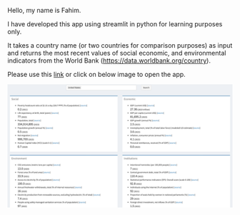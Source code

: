 Hello, my name is Fahim.

I have developed this app using streamlit in python for learning purposes only.

It takes a country name (or two countries for comparison purposes) as input and returns the most recent values of social economic, and environmental indicators from the World Bank (https://data.worldbank.org/country).

Please use this [link](https://connect.posit.cloud/Fahim-Ahmad/content/01913688-1267-b4fb-77e8-1a43f09ef202) or click on below image to open the app.

[![](img/main-view.png)](https://connect.posit.cloud/Fahim-Ahmad/content/01913688-1267-b4fb-77e8-1a43f09ef202)

